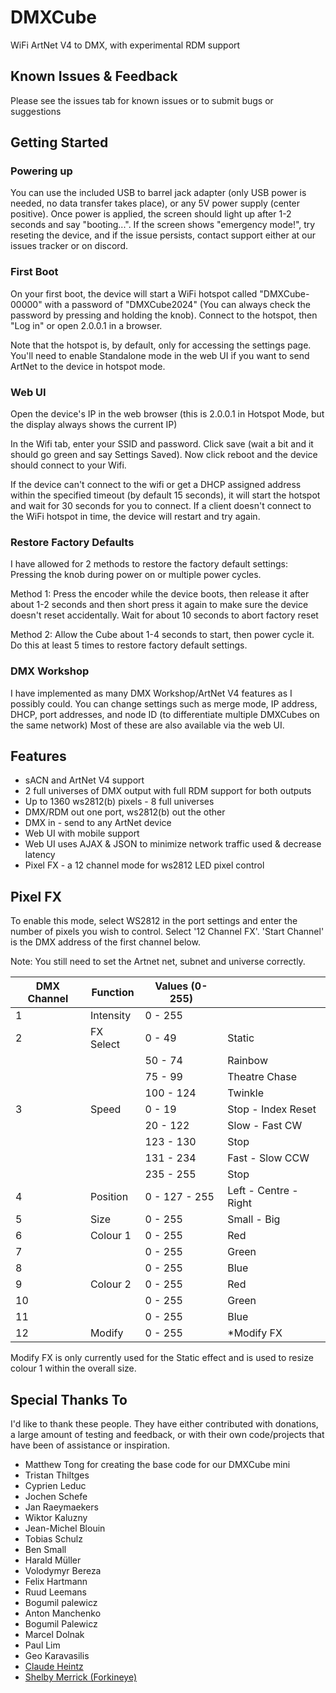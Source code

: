 # DMXCube

WiFi ArtNet V4 to DMX, with experimental RDM support

## Known Issues & Feedback

Please see the issues tab for known issues or to submit bugs or suggestions

## Getting Started

### Powering up

You can use the included USB to barrel jack adapter (only USB power is needed, no data transfer takes place), or any 5V power supply (center positive).
Once power is applied, the screen should light up after 1-2 seconds and say "booting...".
If the screen shows "emergency mode!", try reseting the device, and if the issue persists, contact support either at our issues tracker or on discord.

### First Boot

On your first boot, the device will start a WiFi hotspot called "DMXCube-00000" with a password of "DMXCube2024" (You can always check the password by pressing and holding the knob). Connect to the hotspot, then "Log in" or open 2.0.0.1 in a browser.

Note that the hotspot is, by default, only for accessing the settings page. You'll need to enable Standalone mode in the web UI if you want to send ArtNet to the device in hotspot mode.

### Web UI

Open the device's IP in the web browser (this is 2.0.0.1 in Hotspot Mode, but the display always shows the current IP)

In the Wifi tab, enter your SSID and password. Click save (wait a bit and it should go green and say Settings Saved). Now click reboot and the device should connect to your Wifi.

If the device can't connect to the wifi or get a DHCP assigned address within the specified timeout (by default 15 seconds), it will start the hotspot and wait for 30 seconds for you to connect. If a client doesn't connect to the WiFi hotspot in time, the device will restart and try again.

### Restore Factory Defaults

I have allowed for 2 methods to restore the factory default settings: Pressing the knob during power on or multiple power cycles.

Method 1: Press the encoder while the device boots, then release it after about 1-2 seconds and then short press it again to make sure the device doesn't reset accidentally. Wait for about 10 seconds to abort factory reset

Method 2: Allow the Cube about 1-4 seconds to start, then power cycle it. Do this at least 5 times to restore factory default settings.

### DMX Workshop

I have implemented as many DMX Workshop/ArtNet V4 features as I possibly could. You can change settings such as merge mode, IP address, DHCP, port addresses, and node ID (to differentiate multiple DMXCubes on the same network)  Most of these are also available via the web UI.

## Features

- sACN and ArtNet V4 support
- 2 full universes of DMX output with full RDM support for both outputs
- Up to 1360 ws2812(b) pixels - 8 full universes
- DMX/RDM out one port, ws2812(b) out the other
- DMX in - send to any ArtNet device
- Web UI with mobile support
- Web UI uses AJAX & JSON to minimize network traffic used & decrease latency
- Pixel FX - a 12 channel mode for ws2812 LED pixel control

## Pixel FX

To enable this mode, select WS2812 in the port settings and enter the number of pixels you wish to control.  Select '12 Channel FX'. 'Start Channel' is the DMX address of the first channel below.

Note: You still need to set the Artnet net, subnet and universe correctly.

| DMX Channel | Function  | Values (0-255) |                       |
| ----------- | --------- | -------------- | --------------------- |
| 1           | Intensity | 0 - 255        |                       |
| 2           | FX Select | 0 - 49         | Static                |
|             |           | 50 - 74        | Rainbow               |
|             |           | 75 - 99        | Theatre Chase         |
|             |           | 100 - 124      | Twinkle               |
| 3           | Speed     | 0 - 19         | Stop - Index Reset    |
|             |           | 20 - 122       | Slow - Fast CW        |
|             |           | 123 - 130      | Stop                  |
|             |           | 131 - 234      | Fast - Slow CCW       |
|             |           | 235 - 255      | Stop                  |
| 4           | Position  | 0 - 127 - 255  | Left - Centre - Right |
| 5           | Size      | 0 - 255        | Small - Big           |
| 6           | Colour 1  | 0 - 255        | Red                   |
| 7           |           | 0 - 255        | Green                 |
| 8           |           | 0 - 255        | Blue                  |
| 9           | Colour 2  | 0 - 255        | Red                   |
| 10          |           | 0 - 255        | Green                 |
| 11          |           | 0 - 255        | Blue                  |
| 12          | Modify    | 0 - 255        | *Modify FX            |

Modify FX is only currently used for the Static effect and is used to resize colour 1 within the overall size.

## Special Thanks To

I'd like to thank these people.  They have either contributed with donations, a large amount of testing and feedback, or with their own code/projects that have been of assistance or inspiration.

- Matthew Tong for creating the base code for our DMXCube mini
- Tristan Thiltges
- Cyprien Leduc
- Jochen Schefe
- Jan Raeymaekers
- Wiktor Kaluzny
- Jean-Michel Blouin
- Tobias Schulz
- Ben Small
- Harald Müller
- Volodymyr Bereza
- Felix Hartmann
- Ruud Leemans
- Bogumil palewicz
- Anton Manchenko
- Bogumil Palewicz
- Marcel Dolnak
- Paul Lim
- Geo Karavasilis
- [Claude Heintz](https://github.com/claudeheintz/)
- [Shelby Merrick (Forkineye)](https://github.com/forkineye)
